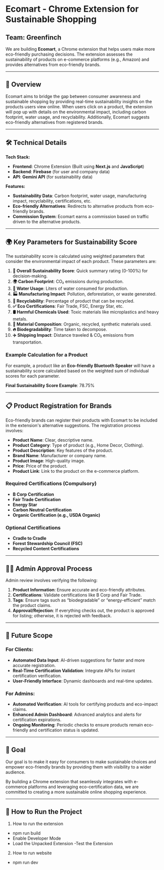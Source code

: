 # Ecomart - Chrome Extension for Sustainable Shopping

## Team: Greenfinch

We are building **Ecomart**, a Chrome extension that helps users make more eco-friendly purchasing decisions. The extension assesses the sustainability of products on e-commerce platforms (e.g., Amazon) and provides alternatives from eco-friendly brands. 

---

## 🚀 Overview

Ecomart aims to bridge the gap between consumer awareness and sustainable shopping by providing real-time sustainability insights on the products users view online. When users click on a product, the extension will pop up with details on the environmental impact, including carbon footprint, water usage, and recyclability. Additionally, Ecomart suggests eco-friendly alternatives from registered brands.

---

## 🛠️ Technical Details

**Tech Stack:**
- **Frontend**: Chrome Extension (Built using **Next.js** and **JavaScript**)
- **Backend**: **Firebase** (for user and company data)
- **API**: **Gemini API** (for sustainability data)

**Features:**
- **Sustainability Data**: Carbon footprint, water usage, manufacturing impact, recyclability, certifications, etc.
- **Eco-friendly Alternatives**: Redirects to alternative products from eco-friendly brands.
- **Commission System**: Ecomart earns a commission based on traffic driven to the alternative products.

---

## 🌍 Key Parameters for Sustainability Score

The sustainability score is calculated using weighted parameters that consider the environmental impact of each product. These parameters are:

1. **🌱 Overall Sustainability Score**: Quick summary rating (0-100%) for decision-making.
2. **🌍 Carbon Footprint**: CO₂ emissions during production.
3. **🚰 Water Usage**: Liters of water consumed for production.
4. **🏭 Manufacturing Impact**: Pollution, deforestation, or waste generated.
5. **🔄 Recyclability**: Percentage of product that can be recycled.
6. **✅ Eco Certifications**: Fair Trade, FSC, Energy Star, etc.
7. **🛢️ Harmful Chemicals Used**: Toxic materials like microplastics and heavy metals.
8. **🌾 Material Composition**: Organic, recycled, synthetic materials used.
9. **🔥 Biodegradability**: Time taken to decompose.
10. **✈️ Shipping Impact**: Distance traveled & CO₂ emissions from transportation.

### Example Calculation for a Product

For example, a product like an **Eco-friendly Bluetooth Speaker** will have a sustainability score calculated based on the weighted sum of individual scores for each parameter.

**Final Sustainability Score Example**: 78.75%

---

## 📋 Product Registration for Brands

Eco-friendly brands can register their products with Ecomart to be included in the extension's alternative suggestions. The registration process involves:

- **Product Name**: Clear, descriptive name.
- **Product Category**: Type of product (e.g., Home Decor, Clothing).
- **Product Description**: Key features of the product.
- **Brand Name**: Manufacturer or company name.
- **Product Image**: High-quality image.
- **Price**: Price of the product.
- **Product Link**: Link to the product on the e-commerce platform.

### Required Certifications (Compulsory)
- **B Corp Certification**
- **Fair Trade Certification**
- **Energy Star**
- **Carbon Neutral Certification**
- **Organic Certification (e.g., USDA Organic)**

### Optional Certifications
- **Cradle to Cradle**
- **Forest Stewardship Council (FSC)**
- **Recycled Content Certifications**

---

## 🧑‍💼 Admin Approval Process

Admin review involves verifying the following:

1. **Product Information**: Ensure accurate and eco-friendly attributes.
2. **Certifications**: Validate certifications like B Corp and Fair Trade.
3. **Tags**: Ensure tags such as “biodegradable” or “energy-efficient” match the product claims.
4. **Approval/Rejection**: If everything checks out, the product is approved for listing; otherwise, it is rejected with feedback.

---

## 🔧 Future Scope

### For Clients:
- **Automated Data Input**: AI-driven suggestions for faster and more accurate registration.
- **Real-Time Certification Validation**: Integrate APIs for instant certification verification.
- **User-Friendly Interface**: Dynamic dashboards and real-time updates.

### For Admins:
- **Automated Verification**: AI tools for certifying products and eco-impact claims.
- **Enhanced Admin Dashboard**: Advanced analytics and alerts for certification expirations.
- **Ongoing Monitoring**: Periodic checks to ensure products remain eco-friendly and certification status is updated.

---

## 🎯 Goal

Our goal is to make it easy for consumers to make sustainable choices and empower eco-friendly brands by providing them with visibility to a wider audience.

By building a Chrome extension that seamlessly integrates with e-commerce platforms and leveraging eco-certification data, we are committed to creating a more sustainable online shopping experience.

---

## 📝 How to Run the Project

1. How to run the extension
- npm run build
- Enable Developer Mode
- Load the Unpacked Extension
-Test the Extension

2. How to run website
- npm run dev
